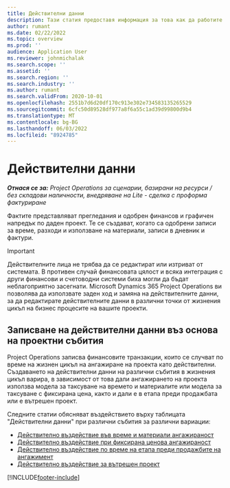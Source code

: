 ```yaml
---
title: Действителни данни
description: Тази статия предоставя информация за това как да работите с действителните данни в Microsoft Dynamics 365 Project Operations.
author: rumant
ms.date: 02/22/2022
ms.topic: overview
ms.prod: ''
audience: Application User
ms.reviewer: johnmichalak
ms.search.scope: ''
ms.assetid: ''
ms.search.region: ''
ms.search.industry: ''
ms.author: rumant
ms.search.validFrom: 2020-10-01
ms.openlocfilehash: 2551b7d6d20df170c913e302e734583135265529
ms.sourcegitcommit: 6cfc50d89528df977a8f6a55c1ad39d99800d9b4
ms.translationtype: MT
ms.contentlocale: bg-BG
ms.lasthandoff: 06/03/2022
ms.locfileid: "8924785"
---
```

# <a name="actuals"></a>Действителни данни

_**Отнася се за:** Project Operations за сценарии, базирани на ресурси / без складови наличности, внедряване на Lite - сделка с проформа фактуриране_

Фактите представляват прегледания и одобрен финансов и графичен напредък по даден проект. Те се създават, когато са одобрени записи за време, разходи и използване на материали, записи в дневник и фактури.

> [!IMPORTANT]
> Действителните лица не трябва да се редактират или изтриват от системата. В противен случай финансовата цялост и всяка интеграция с други финансови и счетоводни системи биха могли да бъдат неблагоприятно засегнати. Microsoft Dynamics 365 Project Operations ви позволява да използвате заден ход и замяна на действителните данни, за да редактирате действителните данни в различни точки от жизнения цикъл на бизнес процесите на вашите проекти.

## <a name="recording-actuals-based-on-project-events"></a>Записване на действителни данни въз основа на проектни събития

Project Operations записва финансовите транзакции, които се случват по време на жизнен цикъл на ангажиране на проекта като действителни. Създаването на действителни данни на различни събития в жизнения цикъл варира, в зависимост от това дали ангажирането на проекта използва модела за таксуване на времето и материалите или модела за таксуване с фиксирана цена, както и дали е в етапа преди продажбата или е вътрешен проект.

Следните статии обясняват въздействието върху таблицата "Действителни данни" при различни събития за различни вариации:

- [Действително въздействие във време и материали ангажираност](ActualsonTM.md)
- [Действително въздействие при фиксирана ценова ангажираност](ActualonFP.md)
- [Действително въздействие по време на етапа преди продажбите на ангажимент](ActualonPreSales.md)
- [Действително въздействие за вътрешен проект](ActualonInternal.md)

[!INCLUDE[footer-include](../includes/footer-banner.md)]
